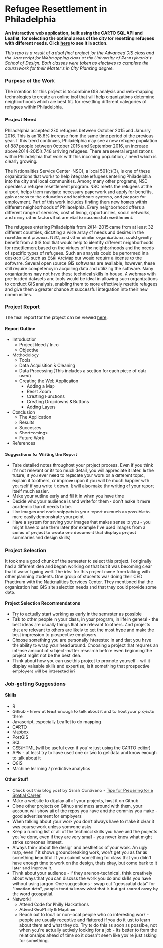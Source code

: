 # Refugee Resettlement in Philadelphia
**An interactive web application, built using the CARTO SQL API and Leaflet, for selecting the optimal areas of the city for resettling refugees with different needs. Click [here](https://eneedham.github.io/refugee_resettlement/) to see it in action.**

*This repo is a result of a dual final project for the Advanced GIS class and the Javascript for Webmapping class at the University of Pennsylvania's School of Design. Both classes were taken as electives to complete the coursework for their Master's in City Planning degree.*

### Purpose of the Work
The intention for this project is to combine GIS analysis and web-mapping technologies to create an online tool that will help organizations determine neighborhoods which are best fits for resettling different categories of refugees within Philadelphia.

### Project Need
Philadelphia accepted 230 refugees between October 2015 and January 2016. This is an 18.6% increase from the same time period of the previous year. If this trend continues, Philadelphia may see a new refugee population of 887 people between October 2015 and September 2016, an increase above 2014-2015’s 748 arriving refugees. There are several organizations within Philadelphia that work with this incoming population, a need which is clearly growing.

The Nationalities Service Center (NSC), a local 501(c)(3), is one of these organizations that works to help integrate refugees entering Philadelphia into the city and local communities. Among many other programs, NSC operates a refugee resettlement program. NSC meets the refugees at the airport, helps them navigate necessary paperwork and apply for benefits, gain access to the education and healthcare systems, and prepare for employment. Part of this work includes finding them new homes within different neighborhoods of Philadelphia. Every neighborhood offers a different range of services, cost of living, opportunities, social networks, and many other factors that are vital to successful resettlement.

The refugees entering Philadelphia from 2014-2015 came from at least 32 different countries, dictating a wide array of needs and desires in the resettlement process. NSC, and other similar organizations, could greatly benefit from a GIS tool that would help to identify different neighborhoods for resettlement based on the virtues of the neighborhoods and the needs of specific types of refugees. Such an analysis could be performed in a desktop GIS such as ESRI ArcMap but would require a license to the software. Several open source GIS softwares are available, however, these still require competency in acquiring data and utilizing the software. Many organizations may not have these technical skills in-house. A webmap with pre-loaded datasets and tools would be ideal in allowing such organizations to conduct GIS analysis, enabling them to more effectively resettle refugees and give them a greater chance at successful integration into their new communities.

### Project Report
The final report for the project can be viewed [here](https://drive.google.com/open?id=0B-4m-pGk-7czeWRJQXJjN2FPQTJySms2U1ZMYkhQV0hsVm5n).

#### Report Outline
  * Introduction
    * Project Need / Intro
    * Objective
  * Methodology
     * Tools
     * Data Acquisition & Cleaning
     * Data Processing (This includes a section for each piece of data used)
     * Creating the Web Application
       * Adding a Map
       * Reset Zoom
       * Creating Functions
       * Creating Dropdowns & Buttons
       * Adding Layers
  * Conclusion
    * The Application
    * Results
    * Successes
    * Shortcomings
    * Future Work
  * References
     
#### Suggestions for Writing the Report
* Take detailed notes throughout your project process. Even if you think it's not relevant or its too much detail, you will appreciate it later. In the future, if you ever need to replicate your work on a different topic, explain it to others, or improve upon it you will be much happier with yourself if you write it down. It will also make the writing of your report itself much easier. 
* Make your outline early and fill it in when you have time
* Decide who your audience is and write for them - don't make it more academic than it needs to be. 
* Use images and code snippets in your report as much as possible to more easily demonstrate your point
* Have a system for saving your images that makes sense to you - you might have to use them later (for example I've used images from a series of project to create one document that displays project summaries and design skills)

### Project Selection
It took me a good chunk of the semester to select this project. I originally had a different idea and began working on that but it was becoming clear that it wasn't going well. The idea for this project came from talking with other planning students. One group of students was doing their CED Practicum with the Nationalities Services Center. They mentioned that the organization had GIS site selection needs and that they could provide some data.

#### Project Selection Recommendations
* Try to actually start working as early in the semester as possible
* Talk to other people in your class, in your program, in life in general - the best ideas are usually things that are relevant to others. And projects that are relevant to others are likely to get the most hype and make the best impression to prospective employers.
* Choose something you are personally interested in and that you have the ability to wrap your head around. Choosing a project that requires an intense amount of subject-matter research before even beginning the project mgiht not be the best idea. 
* Think about how you can use this project to promote yourself - will it display valuable skills and expertise, is it something that prospective employers will be interested in?

### Job-getting Suggestions

#### Skills
* R
* Github - know at least enough to talk about it and to host your projects there
* Javascript, especially Leaflet to do mapping
* CARTO
* Mapbox
* PostGIS 
* SQL
* CSS/HTML (will be useful even if you're just using the CARTO editor)
* APIs - at least try to have used one or two to get data and know enough to talk about it
* QGIS
* Machine learning / predictive analytics

#### Other Stuff
* Check out this blog post by Sarah Cordivano - [Tips for Preparing for a Spatial Career](https://www.azavea.com/blog/2015/08/03/preparing-for-a-spatial-career-tips-for-students/).
* Make a website to display all of your projects, host it on Github
* Clone other projects on Github and mess around with them, your account will show all of the repos you have and the commits you make - good advertisement for employers
* When talking about your work you don't always have to make it clear it was course work unless someone asks
* Keep a running list of all of the technical skills you have and the projects you've done, even if they are very small - you never know what might strike someones interest.
* Always think about the design and aesthetics of your work. An ugly map, even if it shows groundbreaking work, won't get you as far as something beautiful. If you submit something for class that you didn't have enough time to work on the design, thats okay, but come back to it later and improve it. 
* Think about your audience - if they are non-technical, think creatively about ways that you can discuss the work you do and skills you have without using jargon. One suggestions - swap out "geospatial data" for "location data", people tend to know what that is but get scared away by the word geospatial. 
* Network!
  * Attend Code for Philly Hackathons
  * Attend GeoPhilly & Maptime
  * Reach out to local or non-local people who do interesting work - people are usually receptive and flattered if you do it just to learn about them and what they do. Try to do this as soon as possible, not when you're actually actively looking for a job - its better to form the relationships ahead of time so it doesn't seem like you're just asking for something. 

